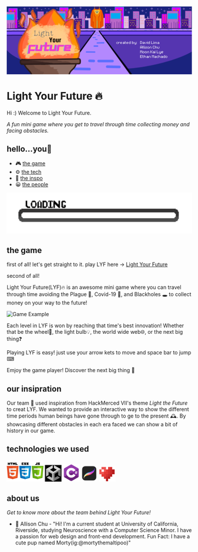 ![Light Your Future Banner](assets/readmebanner.png)

# Light Your Future 🔥

Hi :) Welcome to Light Your Future. 

*A fun mini game where you get to travel through time collecting money and facing obstacles.*

## hello...you🧢

- 🎮  [the game](#the-game)
- ⚙️ [the tech](#technologies-we-used)
- 🌟 [the inspo](#our-inspiration)
- 😀 [the people](#about-us)

<img src="assets/loading.gif" width="600"  alt="Game Example"/>


## the game
first of all! let's get straight to it. play LYF here -> [Light Your Future](https://allisonchuu.github.io/lightyourfuture/game.html)

second of all! 

 Light Your Future(LYF)🔥 is an awesome mini game where you can travel through time avoiding the Plague 🐀, Covid-19 🦠, and Blackholes 🕳️ to collect money on your way to the future!

<img src="assets/caveex.gif" width="300" alt="Game Example"/>

Each level in LYF is won by reaching that time's best innovation! Whether that be the wheel🔘, the light bulb💡, the world wide web🌐, or the next big thing❓

Playing LYF is easy! just use your arrow kets to move and space bar to jump ⌨

Emjoy the game player! Discover the next big thing 🚀 

## our insipration

Our team 👥 used inspiration from HackMerced VII's theme *Light the Future* to creat LYF. We wanted to provide an interactive way to show the different time periods human beings have gone through to ge to the present 🕰️. By showcasing different obstacles in each era faced we can show a bit of history in our game.

## technologies we used

<p float="left">
    <img src="assets/htmlcssjs.png" width="100" alt="HTML/CSS, Javascript" />
<img src="assets/unity.png" width="45" alt="Unity"/>
<img src="assets/csharp.png" width="45" alt="C#"/>
<img src="assets/procreate.png" width="45" alt="Procreate"/>
<img src="assets/pixilart.png" width="45" alt="PixilArt"/>
</p>


## about us

*Get to know more about the team behind Light Your Future!*

- 🐶 Allison Chu - "Hi! I'm a current student at University of California, Riverside, studying Neuroscience with a Computer Science Minor. I have a passion for web design and front-end development. Fun Fact: I have a cute pup named Morty(ig:@mortythemaltipoo)"